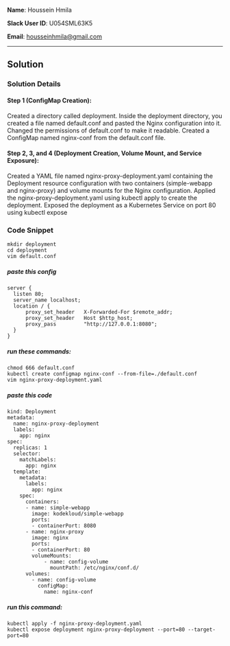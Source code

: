 **Name**: Houssein Hmila

**Slack User ID**: U054SML63K5

**Email**: housseinhmila@gmail.com   

---

## Solution

### Solution Details

#### Step 1 (ConfigMap Creation):

Created a directory called deployment.
Inside the deployment directory, you created a file named default.conf and pasted the Nginx configuration into it.
Changed the permissions of default.conf to make it readable.
Created a ConfigMap named nginx-conf from the default.conf file.
#### Step 2, 3, and 4 (Deployment Creation, Volume Mount, and Service Exposure):

Created a YAML file named nginx-proxy-deployment.yaml containing the Deployment resource configuration with two containers (simple-webapp and nginx-proxy) and volume mounts for the Nginx configuration.
Applied the nginx-proxy-deployment.yaml using kubectl apply to create the deployment.
Exposed the deployment as a Kubernetes Service on port 80 using kubectl expose

### Code Snippet

```
mkdir deployment
cd deployment
vim default.conf
```
##### paste this config
```
server {
  listen 80;
  server_name localhost;
  location / {
      proxy_set_header   X-Forwarded-For $remote_addr;
      proxy_set_header   Host $http_host;
      proxy_pass         "http://127.0.0.1:8080";
  }
}
```
##### run these commands:
```
chmod 666 default.conf 
kubectl create configmap nginx-conf --from-file=./default.conf
vim nginx-proxy-deployment.yaml
```
##### paste this code
```apiVersion: apps/v1
kind: Deployment
metadata:
  name: nginx-proxy-deployment
  labels:
    app: nginx
spec:
  replicas: 1
  selector:
    matchLabels:
      app: nginx
  template:
    metadata:
      labels:
        app: nginx
    spec:
      containers:
      - name: simple-webapp
        image: kodekloud/simple-webapp
        ports:
        - containerPort: 8080
      - name: nginx-proxy
        image: nginx
        ports:
        - containerPort: 80
        volumeMounts:
            - name: config-volume
              mountPath: /etc/nginx/conf.d/
      volumes:
        - name: config-volume
          configMap:
            name: nginx-conf
```
##### run this command:
```
kubectl apply -f nginx-proxy-deployment.yaml
kubectl expose deployment nginx-proxy-deployment --port=80 --target-port=80
```